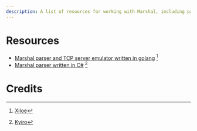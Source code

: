 ```yaml
---
description: A list of resources for working with Marshal, including parsers and server emulators.
---
```

# Resources

- [Marshal parser and TCP server emulator written in golang](https://github.com/LowRezStudio/paserver-core) [^1]
- [Marshal parser written in C#](https://github.com/LowRezStudio/TempestMcts) [^2]

# Credits

[^1]: [Xiloe](https://github.com/xiloe)

[^2]: [Kyiro](https://github.com/kyiro)
